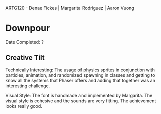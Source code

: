 ARTG120 - Denae Fickes | Margarita Rodriguez | Aaron Vuong

# Downpour

Date Completed: ?

Creative Tilt
------------------------------------------------------
Technically Interesting: The usage of physics sprites in conjunction with particles,
animation, and randomized spawning in classes and getting to know all the systems that 
Phaser offers and adding that together was an interesting challenge. 

Visual Style: The font is handmade and implemented by Margarita. The visual style is
cohesive and the sounds are very fitting. The achievement looks really good.